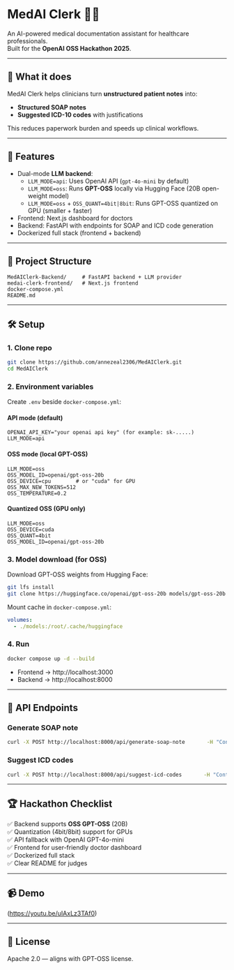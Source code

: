 # MedAI Clerk 🏥🤖

An AI-powered medical documentation assistant for healthcare professionals.  
Built for the **OpenAI OSS Hackathon 2025**.

---

## 🌟 What it does
MedAI Clerk helps clinicians turn **unstructured patient notes** into:
- **Structured SOAP notes**
- **Suggested ICD-10 codes** with justifications

This reduces paperwork burden and speeds up clinical workflows.

---

## 🚀 Features
- Dual-mode **LLM backend**:
  - `LLM_MODE=api`: Uses OpenAI API (`gpt-4o-mini` by default)
  - `LLM_MODE=oss`: Runs **GPT-OSS** locally via Hugging Face (20B open-weight model)
  - `LLM_MODE=oss` + `OSS_QUANT=4bit|8bit`: Runs GPT-OSS quantized on GPU (smaller + faster)
- Frontend: Next.js dashboard for doctors
- Backend: FastAPI with endpoints for SOAP and ICD code generation
- Dockerized full stack (frontend + backend)

---

## 📂 Project Structure
```
MedAIClerk-Backend/     # FastAPI backend + LLM provider
medai-clerk-frontend/   # Next.js frontend
docker-compose.yml
README.md
```

---

## 🛠️ Setup

### 1. Clone repo
```bash
git clone https://github.com/annezeal2306/MedAIClerk.git
cd MedAIClerk
```

### 2. Environment variables
Create `.env` beside `docker-compose.yml`:

#### API mode (default)
```env
OPENAI_API_KEY="your openai api key" (for example: sk-.....)
LLM_MODE=api
```

#### OSS mode (local GPT-OSS)
```env
LLM_MODE=oss
OSS_MODEL_ID=openai/gpt-oss-20b
OSS_DEVICE=cpu        # or "cuda" for GPU
OSS_MAX_NEW_TOKENS=512
OSS_TEMPERATURE=0.2
```

#### Quantized OSS (GPU only)
```env
LLM_MODE=oss
OSS_DEVICE=cuda
OSS_QUANT=4bit
OSS_MODEL_ID=openai/gpt-oss-20b
```

### 3. Model download (for OSS)
Download GPT-OSS weights from Hugging Face:
```bash
git lfs install
git clone https://huggingface.co/openai/gpt-oss-20b models/gpt-oss-20b
```

Mount cache in `docker-compose.yml`:
```yaml
volumes:
  - ./models:/root/.cache/huggingface
```

### 4. Run
```bash
docker compose up -d --build
```

- Frontend → http://localhost:3000  
- Backend → http://localhost:8000  

---

## 🧪 API Endpoints

### Generate SOAP note
```bash
curl -X POST http://localhost:8000/api/generate-soap-note       -H "Content-Type: application/json"       -d '{"notes":"Patient reports chest pain for 2 days, worse on exertion."}'
```

### Suggest ICD codes
```bash
curl -X POST http://localhost:8000/api/suggest-icd-codes       -H "Content-Type: application/json"       -d '{"soap_note":"Subjective: ... Objective: ... Assessment: ... Plan: ..."}'
```

---

## 🏆 Hackathon Checklist

✅ Backend supports **OSS GPT-OSS** (20B)  
✅ Quantization (4bit/8bit) support for GPUs  
✅ API fallback with OpenAI GPT-4o-mini  
✅ Frontend for user-friendly doctor dashboard  
✅ Dockerized full stack  
✅ Clear README for judges  

---

## 📹 Demo
(https://youtu.be/uIAxLz3TAf0)

---

## 📜 License
Apache 2.0 — aligns with GPT-OSS license.
